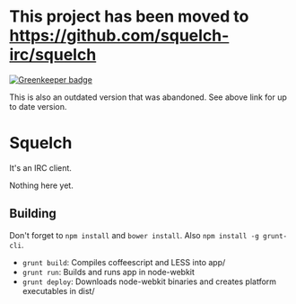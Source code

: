 # This project has been moved to https://github.com/squelch-irc/squelch

[![Greenkeeper badge](https://badges.greenkeeper.io/rahatarmanahmed/squelch.svg)](https://greenkeeper.io/)

This is also an outdated version that was abandoned. See above link for up to date version.

# Squelch
It's an IRC client.

Nothing here yet.

## Building
Don't forget to `npm install` and `bower install`. Also `npm install -g grunt-cli`.
 - `grunt build`: Compiles coffeescript and LESS into app/
 - `grunt run`: Builds and runs app in node-webkit
 - `grunt deploy`: Downloads node-webkit binaries and creates platform executables in dist/
